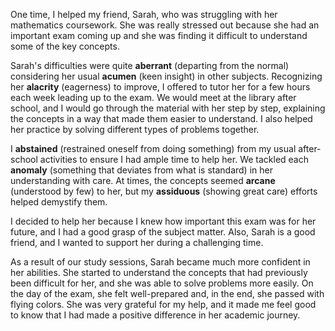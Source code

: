 One time, I helped my friend, Sarah, who was struggling with her mathematics coursework. She was really stressed out because she had an important exam coming up and she was finding it difficult to understand some of the key concepts.

Sarah's difficulties were quite **aberrant** (departing from the normal) considering her usual **acumen** (keen insight) in other subjects. Recognizing her **alacrity** (eagerness) to improve, I offered to tutor her for a few hours each week leading up to the exam. We would meet at the library after school, and I would go through the material with her step by step, explaining the concepts in a way that made them easier to understand. I also helped her practice by solving different types of problems together.

I **abstained** (restrained oneself from doing something) from my usual after-school activities to ensure I had ample time to help her. We tackled each **anomaly** (something that deviates from what is standard) in her understanding with care. At times, the concepts seemed **arcane** (understood by few) to her, but my **assiduous** (showing great care) efforts helped demystify them.

I decided to help her because I knew how important this exam was for her future, and I had a good grasp of the subject matter. Also, Sarah is a good friend, and I wanted to support her during a challenging time.

As a result of our study sessions, Sarah became much more confident in her abilities. She started to understand the concepts that had previously been difficult for her, and she was able to solve problems more easily. On the day of the exam, she felt well-prepared and, in the end, she passed with flying colors. She was very grateful for my help, and it made me feel good to know that I had made a positive difference in her academic journey.
